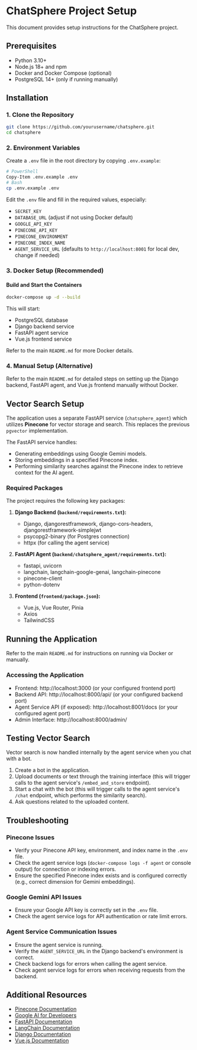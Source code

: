 # ChatSphere Project Setup

This document provides setup instructions for the ChatSphere project.

## Prerequisites

- Python 3.10+ 
- Node.js 18+ and npm
- Docker and Docker Compose (optional)
- PostgreSQL 14+ (only if running manually)

## Installation

### 1. Clone the Repository

```bash
git clone https://github.com/yourusername/chatsphere.git
cd chatsphere
```

### 2. Environment Variables

Create a `.env` file in the root directory by copying `.env.example`:

```bash
# PowerShell
Copy-Item .env.example .env
# Bash
cp .env.example .env
```

Edit the `.env` file and fill in the required values, especially:
- `SECRET_KEY`
- `DATABASE_URL` (adjust if not using Docker default)
- `GOOGLE_API_KEY`
- `PINECONE_API_KEY`
- `PINECONE_ENVIRONMENT`
- `PINECONE_INDEX_NAME`
- `AGENT_SERVICE_URL` (defaults to `http://localhost:8001` for local dev, change if needed)

### 3. Docker Setup (Recommended)

#### Build and Start the Containers

```bash
docker-compose up -d --build
```

This will start:
- PostgreSQL database
- Django backend service
- FastAPI agent service
- Vue.js frontend service

Refer to the main `README.md` for more Docker details.

### 4. Manual Setup (Alternative)

Refer to the main `README.md` for detailed steps on setting up the Django backend, FastAPI agent, and Vue.js frontend manually without Docker.

## Vector Search Setup

The application uses a separate FastAPI service (`chatsphere_agent`) which utilizes **Pinecone** for vector storage and search. This replaces the previous `pgvector` implementation.

The FastAPI service handles:
- Generating embeddings using Google Gemini models.
- Storing embeddings in a specified Pinecone index.
- Performing similarity searches against the Pinecone index to retrieve context for the AI agent.

### Required Packages

The project requires the following key packages:

1. **Django Backend (`backend/requirements.txt`):**
   - Django, djangorestframework, django-cors-headers, djangorestframework-simplejwt
   - psycopg2-binary (for Postgres connection)
   - httpx (for calling the agent service)

2. **FastAPI Agent (`backend/chatsphere_agent/requirements.txt`):**
   - fastapi, uvicorn
   - langchain, langchain-google-genai, langchain-pinecone
   - pinecone-client
   - python-dotenv

3. **Frontend (`frontend/package.json`):**
   - Vue.js, Vue Router, Pinia
   - Axios
   - TailwindCSS

## Running the Application

Refer to the main `README.md` for instructions on running via Docker or manually.

### Accessing the Application

- Frontend: http://localhost:3000 (or your configured frontend port)
- Backend API: http://localhost:8000/api/ (or your configured backend port)
- Agent Service API (if exposed): http://localhost:8001/docs (or your configured agent port)
- Admin Interface: http://localhost:8000/admin/

## Testing Vector Search

Vector search is now handled internally by the agent service when you chat with a bot.

1. Create a bot in the application.
2. Upload documents or text through the training interface (this will trigger calls to the agent service's `/embed_and_store` endpoint).
3. Start a chat with the bot (this will trigger calls to the agent service's `/chat` endpoint, which performs the similarity search).
4. Ask questions related to the uploaded content.

## Troubleshooting

### Pinecone Issues

- Verify your Pinecone API key, environment, and index name in the `.env` file.
- Check the agent service logs (`docker-compose logs -f agent` or console output) for connection or indexing errors.
- Ensure the specified Pinecone index exists and is configured correctly (e.g., correct dimension for Gemini embeddings).

### Google Gemini API Issues

- Ensure your Google API key is correctly set in the `.env` file.
- Check the agent service logs for API authentication or rate limit errors.

### Agent Service Communication Issues

- Ensure the agent service is running.
- Verify the `AGENT_SERVICE_URL` in the Django backend's environment is correct.
- Check backend logs for errors when calling the agent service.
- Check agent service logs for errors when receiving requests from the backend.

## Additional Resources

- [Pinecone Documentation](https://docs.pinecone.io/)
- [Google AI for Developers](https://ai.google.dev/)
- [FastAPI Documentation](https://fastapi.tiangolo.com/)
- [LangChain Documentation](https://python.langchain.com/)
- [Django Documentation](https://docs.djangoproject.com/)
- [Vue.js Documentation](https://vuejs.org/guide/introduction.html) 